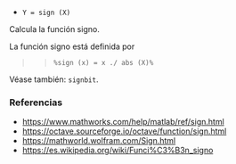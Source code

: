 - `Y = sign (X)`

Calcula la función signo.

La función signo está definida por

> > `%sign (x) = x ./ abs (X)%`

Véase también: `signbit`.

### Referencias

- https://www.mathworks.com/help/matlab/ref/sign.html
- https://octave.sourceforge.io/octave/function/sign.html
- https://mathworld.wolfram.com/Sign.html
- https://es.wikipedia.org/wiki/Funci%C3%B3n_signo
